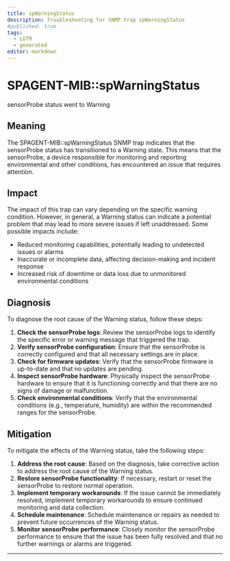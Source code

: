 ```yaml
---
title: spWarningStatus
description: Troubleshooting for SNMP trap spWarningStatus
#published: true
tags:
  - LGTM
  - generated
editor: markdown
---
```


# SPAGENT-MIB::spWarningStatus 

sensorProbe status went to Warning 



## Meaning

The SPAGENT-MIB::spWarningStatus SNMP trap indicates that the sensorProbe status has transitioned to a Warning state. This means that the sensorProbe, a device responsible for monitoring and reporting environmental and other conditions, has encountered an issue that requires attention.

## Impact

The impact of this trap can vary depending on the specific warning condition. However, in general, a Warning status can indicate a potential problem that may lead to more severe issues if left unaddressed. Some possible impacts include:

* Reduced monitoring capabilities, potentially leading to undetected issues or alarms
* Inaccurate or incomplete data, affecting decision-making and incident response
* Increased risk of downtime or data loss due to unmonitored environmental conditions

## Diagnosis

To diagnose the root cause of the Warning status, follow these steps:

1. **Check the sensorProbe logs**: Review the sensorProbe logs to identify the specific error or warning message that triggered the trap.
2. **Verify sensorProbe configuration**: Ensure that the sensorProbe is correctly configured and that all necessary settings are in place.
3. **Check for firmware updates**: Verify that the sensorProbe firmware is up-to-date and that no updates are pending.
4. **Inspect sensorProbe hardware**: Physically inspect the sensorProbe hardware to ensure that it is functioning correctly and that there are no signs of damage or malfunction.
5. **Check environmental conditions**: Verify that the environmental conditions (e.g., temperature, humidity) are within the recommended ranges for the sensorProbe.

## Mitigation

To mitigate the effects of the Warning status, take the following steps:

1. **Address the root cause**: Based on the diagnosis, take corrective action to address the root cause of the Warning status.
2. **Restore sensorProbe functionality**: If necessary, restart or reset the sensorProbe to restore normal operation.
3. **Implement temporary workarounds**: If the issue cannot be immediately resolved, implement temporary workarounds to ensure continued monitoring and data collection.
4. **Schedule maintenance**: Schedule maintenance or repairs as needed to prevent future occurrences of the Warning status.
5. **Monitor sensorProbe performance**: Closely monitor the sensorProbe performance to ensure that the issue has been fully resolved and that no further warnings or alarms are triggered.
---





